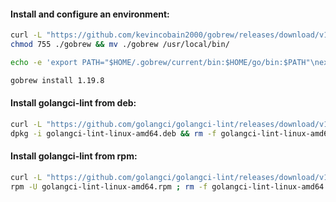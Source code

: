 #### Install and configure an environment:
```bash
curl -L "https://github.com/kevincobain2000/gobrew/releases/download/v1.8.1/gobrew-linux-amd64" -o gobrew && \
chmod 755 ./gobrew && mv ./gobrew /usr/local/bin/
```
```bash
echo -e 'export PATH="$HOME/.gobrew/current/bin:$HOME/go/bin:$PATH"\nexport GOROOT="$HOME/.gobrew/current/go"' >> ~/.bashrc
```
```bash
gobrew install 1.19.8
```

#### Install golangci-lint from deb:
```bash
curl -L "https://github.com/golangci/golangci-lint/releases/download/v1.52.2/golangci-lint-1.52.2-linux-amd64.deb" -o golangci-lint-linux-amd64.deb && \
dpkg -i golangci-lint-linux-amd64.deb && rm -f golangci-lint-linux-amd64.deb
```

#### Install golangci-lint from rpm:
```bash
curl -L "https://github.com/golangci/golangci-lint/releases/download/v1.52.2/golangci-lint-1.52.2-linux-amd64.rpm" -o golangci-lint-linux-amd64.rpm && \
rpm -U golangci-lint-linux-amd64.rpm ; rm -f golangci-lint-linux-amd64.rpm
```
